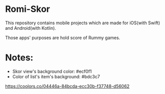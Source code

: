 # Romi-Skor
This repository contains mobile projects which are made for iOS(with Swift) and Android(with Kotlin).

Those apps' purposes are hold score of Rummy games.

# Notes:
- Skor view's background color: #ecf0f1
- Color of list's item's background: #bdc3c7

https://coolors.co/04446a-84bcda-ecc30b-f37748-d56062
